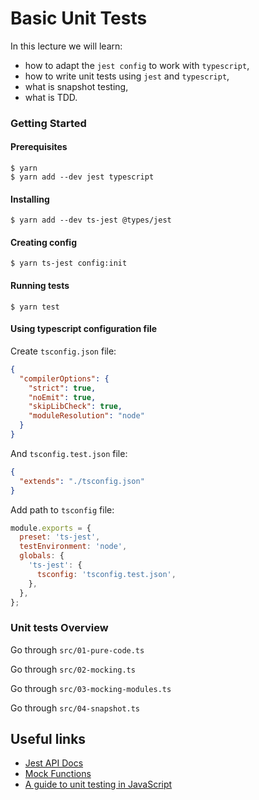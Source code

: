 # Basic Unit Tests

In this lecture we will learn: 

- how to adapt the `jest config` to work with `typescript`,
- how to write unit tests using `jest` and `typescript`,
- what is snapshot testing,
- what is TDD.

### Getting Started

#### Prerequisites

```
$ yarn
$ yarn add --dev jest typescript
```

#### Installing

```
$ yarn add --dev ts-jest @types/jest
```

#### Creating config

```
$ yarn ts-jest config:init
```

#### Running tests

```
$ yarn test
```

#### Using typescript configuration file

Create `tsconfig.json` file:

```json
{
  "compilerOptions": {
    "strict": true,
    "noEmit": true,
    "skipLibCheck": true,
    "moduleResolution": "node"
  }
}
```

And `tsconfig.test.json` file:

```json
{
  "extends": "./tsconfig.json"
}
```

Add path to `tsconfig` file:

```js
module.exports = {
  preset: 'ts-jest',
  testEnvironment: 'node',
  globals: {
    'ts-jest': {
      tsconfig: 'tsconfig.test.json',
    },
  },
};
```

### Unit tests Overview

Go through `src/01-pure-code.ts`

Go through `src/02-mocking.ts`

Go through `src/03-mocking-modules.ts`

Go through `src/04-snapshot.ts`

## Useful links

- [Jest API Docs](https://jestjs.io/docs/api)
- [Mock Functions](https://jestjs.io/docs/mock-functions)
- [A guide to unit testing in JavaScript](https://github.com/mawrkus/js-unit-testing-guide)
